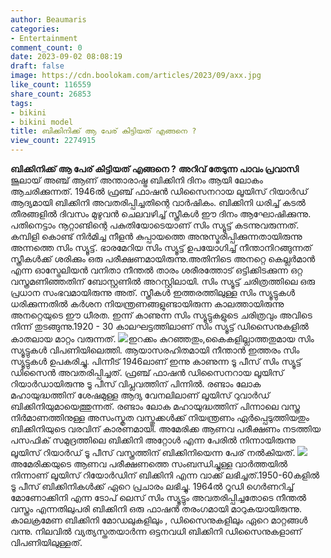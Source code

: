 ```yaml
---
author: Beaumaris
categories:
- Entertainment
comment_count: 0
date: 2023-09-02 08:08:19
draft: false
image: https://cdn.boolokam.com/articles/2023/09/axx.jpg
like_count: 116559
share_count: 26853
tags:
- bikini
- bikini model
title: ബിക്കിനിക്ക് ആ പേര് കിട്ടിയത് എങ്ങനെ ?
view_count: 2274915
---
```


**ബിക്കിനിക്ക് ആ പേര് കിട്ടിയത് എങ്ങനെ ?** **അറിവ് തേടുന്ന പാവം പ്രവാസി** ജൂലായ് അഞ്ച് ആണ് അന്താരാഷ്ട്ര ബിക്കിനി ദിനം ആയി ലോകം ആചരിക്കുന്നത്. 1946ൽ ഫ്രഞ്ച് ഫാഷൻ ഡിസൈനറായ ലൂയിസ് റിയാർഡ് ആദ്യമായി ബിക്കിനി അവതരിപ്പിച്ചതിന്റെ വാർഷികം. ബിക്കിനി ധരിച്ച് കടൽ തീരങ്ങളിൽ ദിവസം മുഴുവൻ ചെലവഴിച്ച് സ്ത്രീകൾ ഈ ദിനം ആഘോഷിക്കുന്നു. പതിനെട്ടാം നൂറ്റാണ്ടിന്റെ പകുതിയോടെയാണ് സിം സ്യൂട്ട് കടന്നുവരുന്നത്. കമ്പിളി കൊണ്ട് നിർമിച്ച നീളൻ കുപ്പായത്തെ അനുസ്മരിപ്പിക്കുന്നതായിരുന്നു അന്നത്തെ സിം സ്യൂട്ട്. ഭാരമേറിയ സിം സ്യൂട്ട് ഉപയോഗിച്ച് നീന്താനിറങ്ങുന്നത് സ്ത്രീകൾക്ക് ശരിക്കും ഒരു പരീക്ഷണമായിരുന്നു.അതിനിടെ അനറ്റെ കെല്ലർമാൻ എന്ന ഓസ്ട്രേലിയൻ വനിതാ നീന്തൽ താരം ശരീരത്തോട് ഒട്ടിക്കിടക്കുന്ന ഒറ്റ വസ്ത്രമണിഞ്ഞതിന് ബോസ്റ്റണിൽ അറസ്റ്റിലായി. സിം സ്യൂട്ട് ചരിത്രത്തിലെ ഒരു പ്രധാന സംഭവമായിരുന്നു അത്. സ്ത്രീകൾ ഇത്തരത്തിലുള്ള സിം സ്യൂട്ടുകൾ ധരിക്കുന്നതിൽ കർശന നിയന്ത്രണങ്ങളുണ്ടായിരുന്ന കാലത്തായിരുന്നു അനറ്റെയുടെ ഈ ധീരത. ഇന്ന് കാണുന്ന സിം സ്യൂട്ടുകളുടെ ചരിത്രവും അവിടെ നിന്ന് തുടങ്ങുന്നു.1920 - 30 കാലഘട്ടത്തിലാണ് സിം സ്യൂട്ട് ഡിസൈനുകളിൽ കാതലായ മാറ്റം വരുന്നത്. ![](https://cdn.boolokam.com/articles/2023/09/axx.jpg)ഇറക്കം കുറഞ്ഞതും,കൈകളില്ലാത്തതുമായ സിം സ്യൂട്ടുകൾ വിപണിയിലെത്തി. ആയാസരഹിതമായി നീന്താൻ ഇത്തരം സിം സ്യൂട്ടുകൾ ഉപകരിച്ചു. പിന്നീട് 1946ലാണ് ഇന്നു കാണുന്ന ടൂ പീസ് സിം സ്യൂട്ട് ഡിസൈൻ അവതരിപ്പിച്ചത്. ഫ്രഞ്ച് ഫാഷൻ ഡിസൈനറായ ലൂയിസ് റിയാർഡായിരുന്നു ടൂ പീസ് വിപ്ലവത്തിന് പിന്നിൽ. രണ്ടാം ലോക മഹായുദ്ധത്തിന് ശേഷമുള്ള ആദ്യ വേനലിലാണ് ലൂയിസ് റുവാർഡ് ബിക്കിനിയുമായെത്തുന്നത്. രണ്ടാം ലോക മഹായുദ്ധത്തിന് പിന്നാലെ വസ്ത്ര നിർമാണത്തിനുള്ള അസംസ്കൃത വസ്തുക്കൾക്ക് നിയന്ത്രണം ഏർപ്പെടുത്തിയതും ബിക്കിനിയുടെ വരവിന് കാരണമായി. അമേരിക്ക ആണവ പരീക്ഷണം നടത്തിയ പസഫിക് സമുദ്രത്തിലെ ബിക്കിനി അറ്റോൾ എന്ന പേരിൽ നിന്നായിരുന്നു ലൂയിസ് റിയാർഡ് ടൂ പീസ് വസ്ത്രത്തിന് ബിക്കിനിയെന്ന പേര് നൽകിയത്. ![](https://cdn.boolokam.com/articles/2023/09/sssssss.jpg)അമേരിക്കയുടെ ആണവ പരീക്ഷണത്തെ സംബന്ധിച്ചുള്ള വാർത്തയിൽ നിന്നാണ് ലൂയിസ് റിയോർഡിന് ബിക്കിനി എന്ന വാക്ക് ലഭിച്ചത്.1950-60കളിൽ ടൂ പീസ് ബിക്കിനികൾക്ക് ഏറെ പ്രചാരം ലഭിച്ചു. 1964ൽ റൂഡി ഗെർണറിച്ച് മോണോക്കിനി എന്ന ടോപ് ലെസ് സിം സ്യൂട്ടും അവതരിപ്പിച്ചതോടെ നീന്തൽ വസ്ത്രം എന്നതിലുപരി ബിക്കിനി ഒരു ഫാഷൻ തരംഗമായി മാറുകയായിരുന്നു. കാലക്രമേണ ബിക്കിനി മോഡലുകളിലും , ഡിസൈനുകളിലും ഏറെ മാറ്റങ്ങൾ വന്നു. നിലവിൽ വ്യത്യസ്തതയാർന്ന ഒട്ടനവധി ബിക്കിനി ഡിസൈനുകളാണ് വിപണിയിലുള്ളത്.